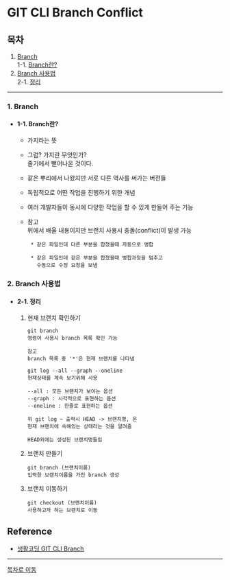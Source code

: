 # GIT CLI Branch Conflict 

## 목차
1. [Branch](#1-branch)  
1-1. [Branch란?](#1-1-branch란)   
2. [Branch 사용법](#2-branch-사용법)  
2-1. [정리](#2-1-정리)  
***

### 1. Branch
  - #### 1-1. Branch란?
    - 가지라는 뜻   
    
    - 그럼? 가지란 무엇인가?  
      줄기에서 뻗어나온 것이다.   
    
    - 같은 뿌리에서 나왔지만 서로 다른 역사를 써가는 버전들  
    
    - 독립적으로 어떤 작업을 진행하기 위한 개념  
    
    - 여러 개발자들이 동시에 다양한 작업을 할 수 있게 만들어 주는 기능  
    
    - 참고  
      뒤에서 배울 내용이지만 브랜치 사용시 충돌(conflict)이 발생 가능  
      ```
       * 같은 파일인데 다른 부분을 합쳤을때 자동으로 병합
       
       * 같은 파일인데 같은 부분을 합쳤을때 병합과정을 멈추고
         수동으로 수정 요청을 보냄
      ```

### 2. Branch 사용법
  - #### 2-1. 정리
    1. 현재 브랜치 확인하기
       ```
       git branch 
       명령어 사용시 branch 목록 확인 가능
       
       참고 
       branch 목록 중 '*'은 현재 브랜치를 나타냄
       
       git log --all --graph --oneline
       현재상태를 계속 보기위해 사용
       
       --all : 모든 브랜치가 보이는 옵션
       --graph : 시각적으로 표현하는 옵션
       --oneline : 한줄로 표현하는 옵션
       
       위 git log ~ 출력시 HEAD -> 브랜치명, 은 
       현재 브랜치에 속해있는 상태라는 것을 알려줌
       
       HEAD외에는 생성된 브랜치명들임 
       ```
    2. 브랜치 만들기
       ```
       git branch (브랜치이름)
       입력한 브랜치이름을 가진 branch 생성
       ```
    3. 브랜치 이동하기
       ```
       git checkout (브랜치이름)
       사용하고자 하는 브랜치로 이동
       ```
## Reference   
  - [생활코딩 GIT CLI Branch](https://opentutorials.org/course/3840)

***
[목차로 이동](https://github.com/youngho-j/TIL/blob/main/Git/README.md "Go README.md")

